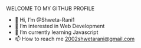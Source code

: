   WELCOME TO MY GITHUB PROFILE

- 👋 Hi, I’m @Shweta-Rani1
- 👀 I’m interested in Web Development
- 🌱 I’m currently learning Javascript
- 📫 How to reach me 2002shwetarani@gmail.com


